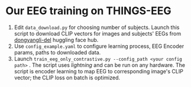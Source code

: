 # Our EEG training on THINGS-EEG

1. Edit `data_download.py` for choosing number of subjects. Launch this script to download CLIP vectors for images and subjects' EEGs from [dongyangli-del](https://github.com/dongyangli-del/EEG_Image_decode) huggling face hub.
2. Use `config_example.yaml` to configure learning process, EEG Encoder params, paths to downloaded data.
3. Launch `train_eeg_only_contrastive.py --config_path <your config path>` . The script uses *lightning* and can be run on any hardware. The script is encoder learning to map EEG to corresponding image's CLIP vector; the CLIP loss on batch is optimized.